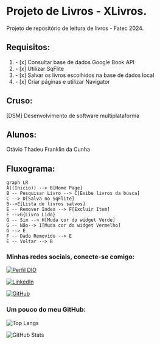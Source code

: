 # Projeto de Livros - XLivros.

Projeto de repositório de leitura de livros - Fatec 2024.

## Requisitos:
<ol>
    <li>- [x] Consultar base de dados Google Book API​</li>
    <li>- [x] Utilizar SqFlite</li>
    <li>- [x] Salvar os livros escolhidos na base de dados local</li>
    <li>- [x] Criar páginas e utilizar Navigator</li>
</ol>

## Cruso:

[DSM] Desenvolvimento de software multiplataforma

## Alunos:

Otávio Thadeu Franklin da Cunha

## Fluxograma:


```mermaid
graph LR
A((Inicio)) --> B[Home Page]
B -- Pesquisar Livro --> C[Exibe livros da busca]
C --> D[Salva no SqFlite]
B-->E[Lista de livros salvos]
E -- Remover Index --> F[Excluir Item]
E -->G{Livro Lido}
G -- Sim --> H[Muda cor do widget Verde]
G -- Não--> I[Muda cor do widget Vermelho]
G --> E
F -- Dado Removido --> E
E -- Voltar --> B
```

### Minhas redes sociais, conecte-se comigo:
[![Perfil DIO](https://img.shields.io/badge/-Meu%20Perfil%20na%20DIO-30A3DC?style=for-the-badge)](https://www.dio.me/users/otavio_89908)

[![LinkedIn](https://img.shields.io/badge/-LinkedIn-000?style=for-the-badge&logo=linkedin&logoColor=30A3DC)](https://www.linkedin.com/in/ot%C3%A1vio-cunha-827560209/)

[![GitHub](https://img.shields.io/badge/-github-000?style=for-the-badge&logo=github&logoColor=30A3DC)](https://github.com/otaviotfcunha)

### Um pouco do meu GitHub:

![Top Langs](https://github-readme-stats-git-masterrstaa-rickstaa.vercel.app/api/top-langs/?username=otaviotfcunha&layout=compact&bg_color=000&border_color=30A3DC&title_color=FFF&text_color=FFF)

![GitHub Stats](https://github-readme-stats.vercel.app/api?username=otaviotfcunha&theme=transparent&bg_color=000&border_color=30A3DC&show_icons=true&icon_color=30A3DC&title_color=FFF&text_color=FFF)


